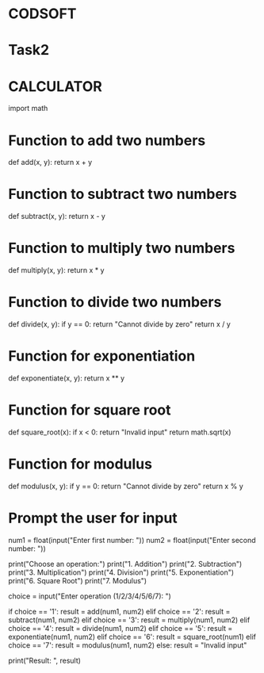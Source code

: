 # CODSOFT
# Task2
# CALCULATOR

import math

# Function to add two numbers
def add(x, y):
    return x + y

# Function to subtract two numbers
def subtract(x, y):
    return x - y

# Function to multiply two numbers
def multiply(x, y):
    return x * y

# Function to divide two numbers
def divide(x, y):
    if y == 0:
        return "Cannot divide by zero"
    return x / y

# Function for exponentiation
def exponentiate(x, y):
    return x ** y

# Function for square root
def square_root(x):
    if x < 0:
        return "Invalid input"
    return math.sqrt(x)

# Function for modulus
def modulus(x, y):
    if y == 0:
        return "Cannot divide by zero"
    return x % y

# Prompt the user for input
num1 = float(input("Enter first number: "))
num2 = float(input("Enter second number: "))

print("Choose an operation:")
print("1. Addition")
print("2. Subtraction")
print("3. Multiplication")
print("4. Division")
print("5. Exponentiation")
print("6. Square Root")
print("7. Modulus")

choice = input("Enter operation (1/2/3/4/5/6/7): ")

if choice == '1':
    result = add(num1, num2)
elif choice == '2':
    result = subtract(num1, num2)
elif choice == '3':
    result = multiply(num1, num2)
elif choice == '4':
    result = divide(num1, num2)
elif choice == '5':
    result = exponentiate(num1, num2)
elif choice == '6':
    result = square_root(num1)
elif choice == '7':
    result = modulus(num1, num2)
else:
    result = "Invalid input"

print("Result: ", result)
